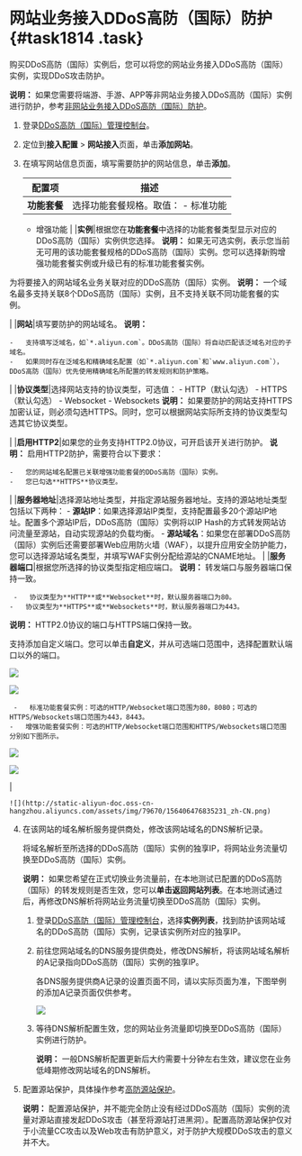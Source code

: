 # 网站业务接入DDoS高防（国际）防护 {#task1814 .task}

购买DDoS高防（国际）实例后，您可以将您的网站业务接入DDoS高防（国际）实例，实现DDoS攻击防护。

**说明：** 如果您需要将端游、手游、APP等非网站业务接入DDoS高防（国际）实例进行防护，参考[非网站业务接入DDoS高防（国际）防护](intl.zh-CN/DDoS高防（国际）/快速入门/非网站业务接入DDoS高防（国际）防护.md#)。

1.  登录[DDoS高防（国际）管理控制台](https://yundun.console.aliyun.com/?p=ddosdip)。
2.  定位到**接入配置** \> **网站接入**页面，单击**添加网站**。
3.  在填写网站信息页面，填写需要防护的网站信息，单击**添加**。 

    |配置项|描述|
    |---|--|
    |**功能套餐**|选择功能套餐规格。取值：     -   标准功能
    -   增强功能
 |
    |**实例**|根据您在**功能套餐**中选择的功能套餐类型显示对应的DDoS高防（国际）实例供您选择。 **说明：** 如果无可选实例，表示您当前无可用的该功能套餐规格的DDoS高防（国际）实例。您可以选择新购增强功能套餐实例或升级已有的标准功能套餐实例。

 为将要接入的网站域名业务关联对应的DDoS高防（国际）实例。 **说明：** 一个域名最多支持关联8个DDoS高防（国际）实例，且不支持关联不同功能套餐的实例。

 |
    |**网站**|填写要防护的网站域名。 **说明：** 

    -   支持填写泛域名，如`*.aliyun.com`。DDoS高防（国际）将自动匹配该泛域名对应的子域名。
    -   如果同时存在泛域名和精确域名配置（如`*.aliyun.com`和`www.aliyun.com`），DDoS高防（国际）优先使用精确域名所配置的转发规则和防护策略。
 |
    |**协议类型**|选择网站支持的协议类型，可选值：     -   HTTP（默认勾选）
    -   HTTPS（默认勾选）
    -   Websocket
    -   Websockets
 **说明：** 如果要防护的网站支持HTTPS加密认证，则必须勾选HTTPS。同时，您可以根据网站实际所支持的协议类型勾选其它协议类型。

 |
    |**启用HTTP2**|如果您的业务支持HTTP2.0协议，可开启该开关进行防护。 **说明：** 启用HTTP2防护，需要符合以下要求：

    -   您的网站域名配置已关联增强功能套餐的DDoS高防（国际）实例。
    -   您已勾选**HTTPS**协议类型。
 |
    |**服务器地址**|选择源站地址类型，并指定源站服务器地址。支持的源站地址类型包括以下两种：     -   **源站IP**：如果选择源站IP类型，支持配置最多20个源站IP地址。配置多个源站IP后，DDoS高防（国际）实例将以IP Hash的方式转发网站访问流量至源站，自动实现源站的负载均衡。
    -   **源站域名**：如果您在部署DDoS高防（国际）实例后还需要部署Web应用防火墙（WAF），以提升应用安全防护能力，您可以选择源站域名类型，并填写WAF实例分配给源站的CNAME地址。
 |
    |**服务器端口**|根据您所选择的协议类型指定相应端口。 **说明：** 转发端口与服务器端口保持一致。

     -   协议类型为**HTTP**或**Websocket**时，默认服务器端口为80。
    -   协议类型为**HTTPS**或**Websockets**时，默认服务器端口为443。

**说明：** HTTP2.0协议的端口与HTTPS端口保持一致。

 支持添加自定义端口。您可以单击**自定义**，并从可选端口范围中，选择配置默认端口以外的端口。

![](http://static-aliyun-doc.oss-cn-hangzhou.aliyuncs.com/assets/img/188414/156406476745781_zh-CN.png)

![](http://static-aliyun-doc.oss-cn-hangzhou.aliyuncs.com/assets/img/188414/156406476845782_zh-CN.png)

     -   标准功能套餐实例：可选的HTTP/Websocket端口范围为80，8080；可选的HTTPS/Websockets端口范围为443，8443。
    -   增强功能套餐实例：可选的HTTP/Websocket端口范围和HTTPS/Websockets端口范围分别如下图所示。

![](http://static-aliyun-doc.oss-cn-hangzhou.aliyuncs.com/assets/img/188414/156406476845783_zh-CN.png)

![](http://static-aliyun-doc.oss-cn-hangzhou.aliyuncs.com/assets/img/188414/156406476849775_zh-CN.png)

 |

    ![](http://static-aliyun-doc.oss-cn-hangzhou.aliyuncs.com/assets/img/79670/156406476835231_zh-CN.png)

4.  在该网站的域名解析服务提供商处，修改该网站域名的DNS解析记录。 

    将域名解析至所选择的DDoS高防（国际）实例的独享IP，将网站业务流量切换至DDoS高防（国际）实例。

    **说明：** 如果您希望在正式切换业务流量前，在本地测试已配置的DDoS高防（国际）的转发规则是否生效，您可以**单击返回网站列表**。在本地测试通过后，再修改DNS解析将网站业务流量切换至DDoS高防（国际）实例。

    1.  登录[DDoS高防（国际）管理控制台](https://yundun.console.aliyun.com/?p=ddosdip)，选择**实例列表**，找到防护该网站域名的DDoS高防（国际）实例，记录该实例所对应的独享IP。
    2.  前往您网站域名的DNS服务提供商处，修改DNS解析，将该网站域名解析的A记录指向DDoS高防（国际）实例的独享IP。 

        各DNS服务提供商A记录的设置页面不同，请以实际页面为准，下图举例的添加A记录页面仅供参考。

        ![](http://static-aliyun-doc.oss-cn-hangzhou.aliyuncs.com/assets/img/79670/156406476835255_zh-CN.png)

    3.  等待DNS解析配置生效，您的网站业务流量即切换至DDoS高防（国际）实例进行防护。 

        **说明：** 一般DNS解析配置更新后大约需要十分钟左右生效，建议您在业务低峰期修改网站域名的DNS解析。

5.  配置源站保护，具体操作参考[高防源站保护](../../../../intl.zh-CN/DDoS高防IP/最佳实践/高防源站保护.md#)。 

    **说明：** 配置源站保护，并不能完全防止没有经过DDoS高防（国际）实例的流量对源站直接发起DDoS攻击（甚至将源站打进黑洞）。配置高防源站保护仅对于小流量CC攻击以及Web攻击有防护意义，对于防护大规模DDoS攻击的意义并不大。



